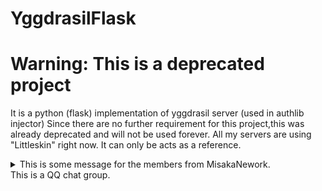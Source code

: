 # YggdrasilFlask

# Warning: This is a deprecated project

It is a python (flask) implementation of yggdrasil server (used in authlib injector)
Since there are no further requirement for this project,this was already deprecated and will not be used forever.
All my servers are using "Littleskin" right now.
It can only be acts as a reference.

<details>
<summary>This is some message for the members from MisakaNework.<br>This is a QQ chat group.</summary>
Hmm... this is T2 speaking.<br>
You may not know who I am, but this doesn't matter.<br>
This is a story that introduce this project and explain why the project getting deprecated.<br>
This project is originally acts as a self-implemented python version as yggdrasil in Python.<br>
Since this project is written by myself, <br>
I would have a better knowledge of my code and I can edit the code to achieve custom function such as the compatibility to a Flarum forum authentication system.<br>
However, some member might know, one of the manager come back,<br>
and shut the project down by defining this into a <span style="color: red">"useless project"</span> and give a very complicated solution (both on code and user) based on a php-based opensource project.<br>
Hence, this project is deprecated forever and only a few people know the existance of this project.
</details>
